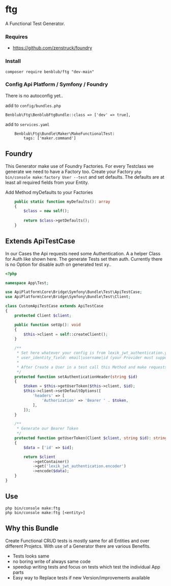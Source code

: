 # ftg
A Functional Test Generator.

### Requires
- https://github.com/zenstruck/foundry

### Install
`composer require benblub/ftg "dev-main"`

### Config Api Platform / Symfony / Foundry
There is no autoconfig yet..

add to `config/bundles.php`
```
Benblub\Ftg\BenblubFtgBundle::class => ['dev' => true],
```

add to `services.yaml`
```
    Benblub\Ftg\Bundle\Maker\MakeFunctionalTest:
        tags: ['maker.command']
```
## Foundry

This Generator make use of Foundry Factories. For every Testclass we generate we need to have a Factory too. 
Create your Factory `php bin/console make:factory User --test` and set defaults. The defaults are at least all required fields from your Entity. 

Add Method myDefaults to your Factories
```php
    public static function myDefaults(): array
    {
        $class = new self();
        
        return $class->getDefaults();
    }
```

## Extends ApiTestCase

In our Cases the Api requests need some Authentication. A a helper Class for Auth like shown here. 
The generate Tests set then auth. Currently there is no Option for disable auth on generated test xy..

```php
<?php

namespace App\Test;

use ApiPlatform\Core\Bridge\Symfony\Bundle\Test\ApiTestCase;
use ApiPlatform\Core\Bridge\Symfony\Bundle\Test\Client;

class CustomApiTestCase extends ApiTestCase
{
    protected Client $client;

    public function setUp(): void
    {
        $this->client = self::createClient();
    }

    /**
     * Set here whatever your config is from lexik_jwt_authentication.yaml <user_identity_field>
     * user_identity_field: email|username|id (your Provider must support it eg loadUserBy..)
     *
     * After Create a User in a test call this Method and make requests with this User authenticated
     */
    protected function setAuthenticationHeader(string $id)
    {
        $token = $this->getUserToken($this->client, $id);
        $this->client->setDefaultOptions([
            'headers' => [
                'Authorization' => 'Bearer ' . $token,
            ],
        ]);
    }

    /**
     * Generate our Bearer Token
     */
    protected function getUserToken(Client $client, string $id): string
    {
        $data = ['id' => $id];

        return $client
            ->getContainer()
            ->get('lexik_jwt_authentication.encoder')
            ->encode($data);
    }
}
```


## Use
`php bin/console make:ftg`  
`php bin/console make:ftg [<entity>]`

## Why this Bundle
Create Functional CRUD tests is mostly same for all Entities and over different Projetcs. With use of a Generator there are various Benefits.
- Tests looks same
- no boring write of always same code
- speedup writing tests and focus on tests which test the individual App parts
- Easy way to Replace tests if new Version/improvements available
